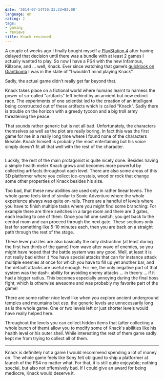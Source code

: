 ```yaml
---
date: '2014-07-14T20:33:33+02:00'
language: en
rating: 2
tags:
- gaming
- reviews
title: Knack reviewed
---
```


A couple of weeks ago I finally bought myself a [PlayStation 4][ps4] after
having delayed that decision until there was a bundle with at least 2 games I
actually wanted to play. So now I have a PS4 with the new Infamous, Killzone,
and … well, Knack. Ever since watching that game’s [quicklook on Giantbomb][ql]
I was in the state of “I wouldn’t mind playing Knack”.

Sadly, the actual game didn’t really get far beyond that.

Knack takes place on a fictional world where humans learnt to harness the power
of so-called "artifacts" left behind by an ancient but now extinct race. The
experiments of one scientist led to the creation of an intelligent being
constructed out of these artifacts which is called “Knack”. Sadly there is
trouble on the horizon with a greedy tycoon and a big troll army threatening the
peace.

That sounds rather generic but is not all bad. Unfortunately, the characters
themselves as well as the plot are really boring. In fact this was the first
game for me in a really long time where I found none of the characters likeable.
Knack himself is probably the most entertaining but his voice simply doesn’t fit
all that well with the rest of the character.

<figure>
    <img src="/media/2014/screenshot.jpg" alt="">
</figure>

Luckily, the rest of the main protagonist is quite nicely done. Besides having a
simple health meter Knack grows and becomes more powerful by collecting
artifacts throughout each level. There are also some areas of this 3D platformer
where you collect ice-crystals, wood or rock that change some other properties
of Knack besides his size.

Too bad, that these new abilities are used only in rather linear levels. The
whole game feels kind of similar to Sonic Adventure where the whole experience
always was quite on-rails. There are a handful of levels where you have to
finish multiple tasks where you might find some branching: For example there are
three switches in a large room and there are 3 gates, each leading to one of
them. Once you hit one switch, you get back to the central room and can proceed
through the next gate. These sections only last for something like 5-10 minutes
each, then you are back on a straight path through the rest of the stage.

These lever puzzles are also basically the only distraction (at least during the
first two thirds of the game) from wave after wave of enemies, so you might have
hoped that the battle system was any good. Well, at least it is not really bad
either :) You have special attacks that can for instance attack multiple enemies
at once for which you have to fill up yet another bar, and the default attacks
are useful enough. For me, the only negative part of that system was the dash-
ability for avoiding enemy attacks … in theory … if it had a bigger radius. This
becomes especially annoying during the final boss fight, which is otherwise
awesome and was probably my favorite part of the game!

There are some rather nice level like when you explore ancient underground
temples and mountains but esp. the generic levels are unnecessarily long as is
the whole game. One or two levels left or just shorter levels would have really
helped here.

Throughout the levels you can collect hidden items that (after collecting a
whole bunch of them) allow you to modify some of Knack's abilities like his
health level or his outer shell. While interesting the rest of them game sadly
kept me from trying to collect all of them.

---------------

Knack is definitely not a game I would recommend spending a lot of money on. The
whole game feels like Sony felt obligued to ship a platformer at launch of the
PS4 no matter what. For that, it is still quite enjoyable; nothing special, but
also not offensively bad. If I could give an award for being mediocre, Knack
would deserve it.

[ps4]: http://at.playstation.com/ps4/
[ql]: http://www.giantbomb.com/videos/quick-look-knack/2300-8220/
